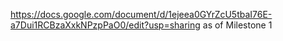 https://docs.google.com/document/d/1ejeea0GYrZcU5tbaI76E-a7Dui1RCBzaXxkNPzpPaO0/edit?usp=sharing
as of Milestone 1
